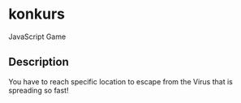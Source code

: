 # konkurs
JavaScript Game

## Description
You have to reach specific location to escape from the Virus that is spreading so fast!



